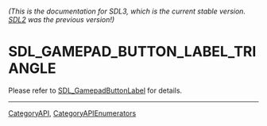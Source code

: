 ###### (This is the documentation for SDL3, which is the current stable version. [SDL2](https://wiki.libsdl.org/SDL2/) was the previous version!)
# SDL_GAMEPAD_BUTTON_LABEL_TRIANGLE

Please refer to [SDL_GamepadButtonLabel](SDL_GamepadButtonLabel) for details.

----
[CategoryAPI](CategoryAPI), [CategoryAPIEnumerators](CategoryAPIEnumerators)

